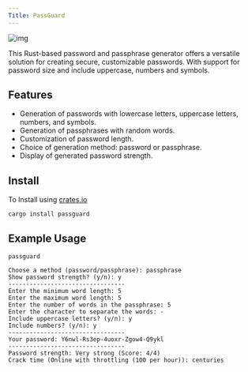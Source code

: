 ```yaml
---
Title: PassGuard
---
```

![img](https://img.shields.io/crates/v/passguard?style=flat-square&logo=rust)

This Rust-based password and passphrase generator offers a versatile solution for creating secure, customizable passwords. With support for password size and include uppercase, numbers and symbols.

## Features

- Generation of passwords with lowercase letters, uppercase letters, numbers, and symbols.
- Generation of passphrases with random words.
- Customization of password length.
- Choice of generation method: password or passphrase.
- Display of generated password strength.

## Install

To Install using [crates.io](https://crates.io/)

```shell
cargo install passguard
```

## Example Usage

```shell
passguard
```

```text
Choose a method (password/passphrase): passphrase
Show password strength? (y/n): y
---------------------------------
Enter the minimum word length: 5
Enter the maximum word length: 5
Enter the number of words in the passphrase: 5
Enter the character to separate the words: -
Include uppercase letters? (y/n): y
Include numbers? (y/n): y
---------------------------------
Your password: Y6nwl-Rs3ep-4uoxr-Zgow4-Q9ykl
---------------------------------
Password strength: Very strong (Score: 4/4)
Crack time (Online with throttling (100 per hour)): centuries
```
